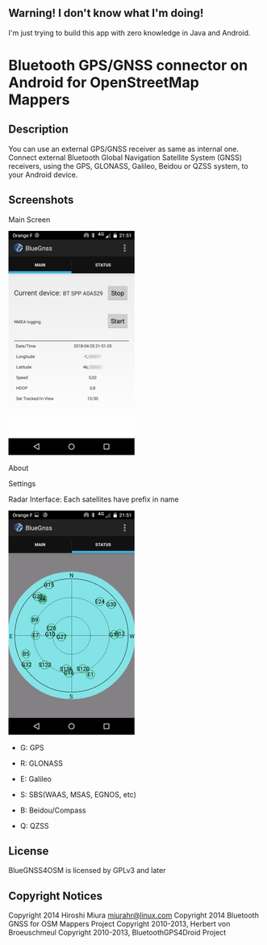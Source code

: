 ## Warning! I don't know what I'm doing!

I'm just trying to build this app with zero knowledge in Java and Android.




# Bluetooth GPS/GNSS connector on Android for OpenStreetMap Mappers

## Description

You can use an external GPS/GNSS receiver as same as internal one.
Connect external Bluetooth Global Navigation Satellite System (GNSS)
receivers, using the GPS, GLONASS, Galileo, Beidou or QZSS system,
to your Android device.

## Screenshots


Main Screen

![Main Screen](/doc/images/Screenshot_main.png)

About

Settings


Radar Interface: Each satellites have prefix in name

![Main Screen](/doc/images/Screenshot_radar.png)
- G: GPS

- R: GLONASS

- E: Galileo

- S: SBS(WAAS, MSAS, EGNOS, etc)

- B: Beidou/Compass

- Q: QZSS

## License

BlueGNSS4OSM is licensed by GPLv3 and later

## Copyright Notices

Copyright 2014 Hiroshi Miura <miurahr@linux.com>
Copyright 2014 Bluetooth GNSS for OSM Mappers Project
Copyright 2010-2013, Herbert von Broeuschmeul
Copyright 2010-2013, BluetoothGPS4Droid Project

